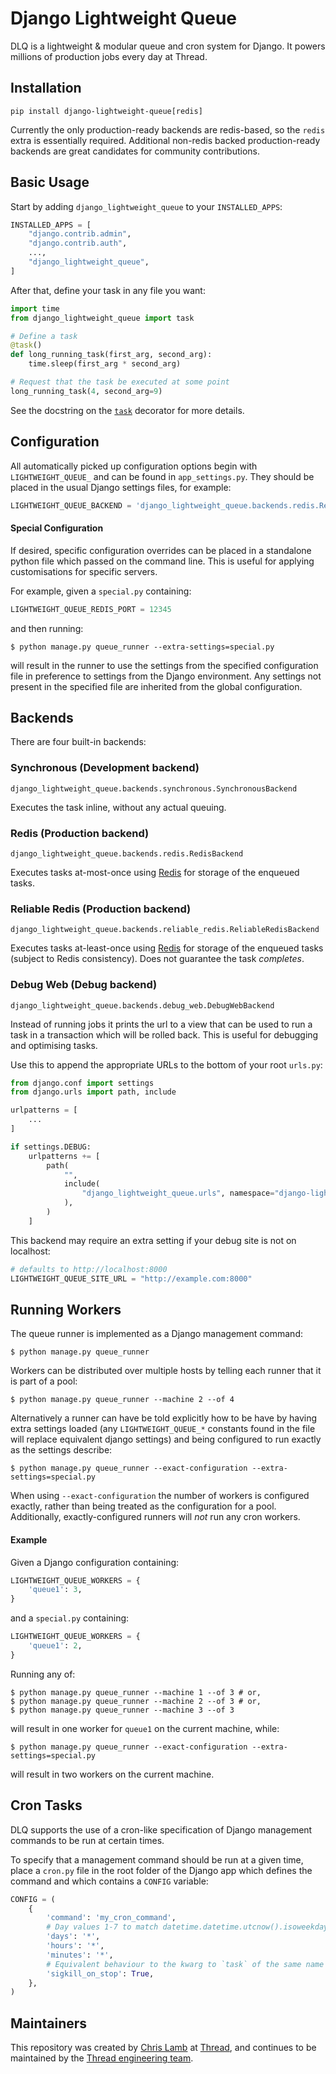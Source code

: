 # Django Lightweight Queue

DLQ is a lightweight & modular queue and cron system for Django. It powers
millions of production jobs every day at Thread.

## Installation

```shell
pip install django-lightweight-queue[redis]
```

Currently the only production-ready backends are redis-based, so the `redis`
extra is essentially required. Additional non-redis backed production-ready
backends are great candidates for community contributions.

## Basic Usage

Start by adding `django_lightweight_queue` to your `INSTALLED_APPS`:

```python
INSTALLED_APPS = [
    "django.contrib.admin",
    "django.contrib.auth",
    ...,
    "django_lightweight_queue",
]
```

After that, define your task in any file you want:

```python
import time
from django_lightweight_queue import task

# Define a task
@task()
def long_running_task(first_arg, second_arg):
    time.sleep(first_arg * second_arg)

# Request that the task be executed at some point
long_running_task(4, second_arg=9)
```

See the docstring on the [`task`](django_lightweight_queue/task.py) decorator
for more details.

## Configuration

All automatically picked up configuration options begin with `LIGHTWEIGHT_QUEUE_`
and can be found in `app_settings.py`. They should be placed in the usual Django
settings files, for example:

```python
LIGHTWEIGHT_QUEUE_BACKEND = 'django_lightweight_queue.backends.redis.RedisBackend'
```

#### Special Configuration

If desired, specific configuration overrides can be placed in a standalone
python file which passed on the command line. This is useful for applying
customisations for specific servers.

For example, given a `special.py` containing:

```python
LIGHTWEIGHT_QUEUE_REDIS_PORT = 12345
```

and then running:

```
$ python manage.py queue_runner --extra-settings=special.py
```

will result in the runner to use the settings from the specified configuration
file in preference to settings from the Django environment. Any settings not
present in the specified file are inherited from the global configuration.

## Backends

There are four built-in backends:

### Synchronous (Development backend)

`django_lightweight_queue.backends.synchronous.SynchronousBackend`

Executes the task inline, without any actual queuing.

### Redis (Production backend)

`django_lightweight_queue.backends.redis.RedisBackend`

Executes tasks at-most-once using [Redis][redis] for storage of the enqueued tasks.

### Reliable Redis (Production backend)

`django_lightweight_queue.backends.reliable_redis.ReliableRedisBackend`

Executes tasks at-least-once using [Redis][redis] for storage of the enqueued tasks (subject to Redis consistency). Does not guarantee the task _completes_.

### Debug Web (Debug backend)

`django_lightweight_queue.backends.debug_web.DebugWebBackend`

Instead of running jobs it prints the url to a view that can be used to run a task in a transaction which will be rolled back. This is useful for debugging and optimising tasks.

Use this to append the appropriate URLs to the bottom of your root `urls.py`:

```python
from django.conf import settings
from django.urls import path, include

urlpatterns = [
    ...
]

if settings.DEBUG:
    urlpatterns += [
        path(
            "",
            include(
                "django_lightweight_queue.urls", namespace="django-lightweight-queue"
            ),
        )
    ]
```

This backend may require an extra setting if your debug site is not on localhost:

```python
# defaults to http://localhost:8000
LIGHTWEIGHT_QUEUE_SITE_URL = "http://example.com:8000"
```

[redis]: https://redis.io/

## Running Workers

The queue runner is implemented as a Django management command:

```
$ python manage.py queue_runner
```

Workers can be distributed over multiple hosts by telling each runner that it is
part of a pool:

```
$ python manage.py queue_runner --machine 2 --of 4
```

Alternatively a runner can have be told explicitly how to be have by having
extra settings loaded (any `LIGHTWEIGHT_QUEUE_*` constants found in the file
will replace equivalent django settings) and being configured to run exactly as
the settings describe:

```
$ python manage.py queue_runner --exact-configuration --extra-settings=special.py
```

When using `--exact-configuration` the number of workers is configured exactly,
rather than being treated as the configuration for a pool. Additionally,
exactly-configured runners will _not_ run any cron workers.

#### Example

Given a Django configuration containing:

```python
LIGHTWEIGHT_QUEUE_WORKERS = {
    'queue1': 3,
}
```

and a `special.py` containing:

```python
LIGHTWEIGHT_QUEUE_WORKERS = {
    'queue1': 2,
}
```

Running any of:

```
$ python manage.py queue_runner --machine 1 --of 3 # or,
$ python manage.py queue_runner --machine 2 --of 3 # or,
$ python manage.py queue_runner --machine 3 --of 3
```

will result in one worker for `queue1` on the current machine, while:

```
$ python manage.py queue_runner --exact-configuration --extra-settings=special.py
```

will result in two workers on the current machine.

## Cron Tasks

DLQ supports the use of a cron-like specification of Django management commands
to be run at certain times.

To specify that a management command should be run at a given time, place a
`cron.py` file in the root folder of the Django app which defines the command
and which contains a `CONFIG` variable:

```python
CONFIG = (
    {
        'command': 'my_cron_command',
        # Day values 1-7 to match datetime.datetime.utcnow().isoweekday()
        'days': '*',
        'hours': '*',
        'minutes': '*',
        # Equivalent behaviour to the kwarg to `task` of the same name
        'sigkill_on_stop': True,
    },
)
```

## Maintainers

This repository was created by [Chris Lamb](https://github.com/lamby) at
[Thread](https://www.thread.com/), and continues to be maintained by the [Thread
engineering team](https://github.com/thread).
